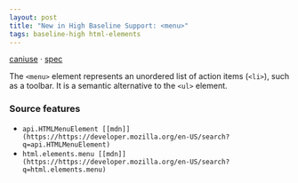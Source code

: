 ```yaml
---
layout: post
title: "New in High Baseline Support: <menu>"
tags: baseline-high html-elements
---
```


[caniuse](https://caniuse.com/?search=menu) · [spec](https://html.spec.whatwg.org/multipage/grouping-content.html#menus)

The `<menu>` element represents an unordered list of action items (`<li>`), such as a toolbar. It is a semantic alternative to the `<ul>` element.

### Source features

- ``api.HTMLMenuElement [[mdn]](https://https://developer.mozilla.org/en-US/search?q=api.HTMLMenuElement)``
- ``html.elements.menu [[mdn]](https://https://developer.mozilla.org/en-US/search?q=html.elements.menu)``
